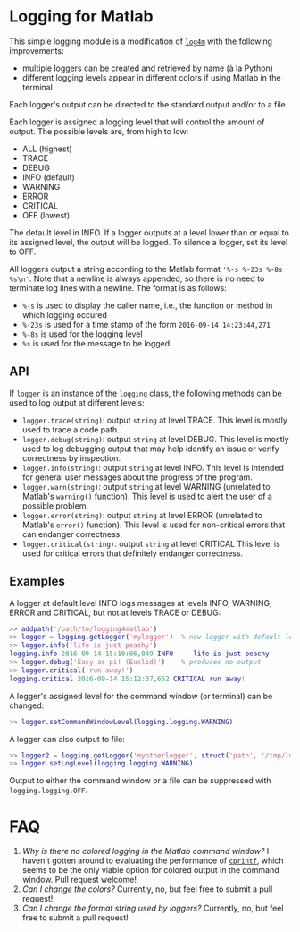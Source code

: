 # Logging for Matlab

This simple logging module is a modification of [`log4m`](http://goo.gl/qDUcvZ)
with the following improvements:

* multiple loggers can be created and retrieved by name (à la Python)
* different logging levels appear in different colors if using Matlab in the terminal

Each logger's output can be directed to the standard output and/or to a file.

Each logger is assigned a logging level that will control the amount of output.
The possible levels are, from high to low:

* ALL (highest)
* TRACE
* DEBUG
* INFO (default)
* WARNING
* ERROR
* CRITICAL
* OFF (lowest)

The default level in INFO.
If a logger outputs at a level lower than or equal to its assigned level, the output will be logged.
To silence a logger, set its level to OFF.

All loggers output a string according to the Matlab format `'%-s %-23s %-8s %s\n'`.
Note that a newline is always appended, so there is no need to terminate log lines
with a newline.
The format is as follows:
* `%-s` is used to display the caller name, i.e., the function or method in which
  logging occured
* `%-23s` is used for a time stamp of the form `2016-09-14 14:23:44,271`
* `%-8s` is used for the logging level
* `%s` is used for the message to be logged.

## API

If `logger` is an instance of the `logging` class, the following methods can be used
to log output at different levels:

* `logger.trace(string)`: output `string` at level TRACE.
  This level is mostly used to trace a code path.
* `logger.debug(string)`: output `string` at level DEBUG.
  This level is mostly used to log debugging output that may help identify an issue
  or verify correctness by inspection.
* `logger.info(string)`: output `string` at level INFO.
  This level is intended for general user messages about the progress of the program.
* `logger.warn(string)`: output `string` at level WARNING (unrelated to Matlab's `warning()` function).
  This level is used to alert the user of a possible problem.
* `logger.error(string)`: output `string` at level ERROR (unrelated to Matlab's `error()` function).
  This level is used for non-critical errors that can endanger correctness.
* `logger.critical(string)`: output `string` at level CRITICAL
  This level is used for critical errors that definitely endanger correctness.

## Examples

A logger at default level INFO logs messages at levels INFO, WARNING, ERROR and CRITICAL, but not at levels TRACE or DEBUG:

```matlab
>> addpath('/path/to/logging4matlab')
>> logger = logging.getLogger('mylogger')  % new logger with default level INFO
>> logger.info('life is just peachy')
logging.info 2016-09-14 15:10:06,049 INFO     life is just peachy
>> logger.debug('Easy as pi! (Euclid)')    % produces no output
>> logger.critical('run away!')
logging.critical 2016-09-14 15:12:37,652 CRITICAL run away!
```

A logger's assigned level for the command window (or terminal) can be changed:

```matlab
>> logger.setCommandWindowLevel(logging.logging.WARNING)
```

A logger can also output to file:

```matlab
>> logger2 = logging.getLogger('myotherlogger', struct('path', '/tmp/logger2.log'))
>> logger.setLogLevel(logging.logging.WARNING)
```

Output to either the command window or a file can be suppressed with `logging.logging.OFF`.

# FAQ

1. *Why is there no colored logging in the Matlab command window?*
   I haven't gotten around to evaluating the performance of [`cprintf`](https://goo.gl/Nw5OOy),
   which seems to be the only viable option for colored output in the command window.
   Pull request welcome!
2. *Can I change the colors?*
   Currently, no, but feel free to submit a pull request!
3. *Can I change the format string used by loggers?*
   Currently, no, but feel free to submit a pull request!
